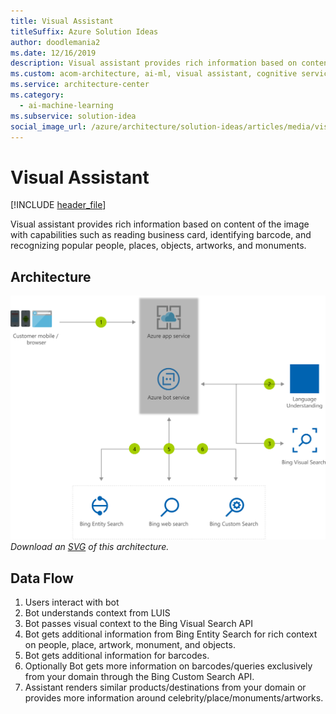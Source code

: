 ```yaml
---
title: Visual Assistant
titleSuffix: Azure Solution Ideas
author: doodlemania2
ms.date: 12/16/2019
description: Visual assistant provides rich information based on content of the image with capabilities such as reading business card, identifying barcode, and recognizing popular people, places, objects, artworks, and monuments.
ms.custom: acom-architecture, ai-ml, visual assistant, cognitive services, visual capabilities, visual assistant scenarios, interactive-diagram, 'https://azure.microsoft.com/solutions/architecture/visual-assistant/'
ms.service: architecture-center
ms.category:
  - ai-machine-learning
ms.subservice: solution-idea
social_image_url: /azure/architecture/solution-ideas/articles/media/visual-assistant.png
---
```


# Visual Assistant

[!INCLUDE [header_file](../../../includes/sol-idea-header.md)]

Visual assistant provides rich information based on content of the image with capabilities such as reading business card, identifying barcode, and recognizing popular people, places, objects, artworks, and monuments.

## Architecture

![Architecture diagram](../media/visual-assistant.png)
*Download an [SVG](../media/visual-assistant.svg) of this architecture.*

## Data Flow

1. Users interact with bot
1. Bot understands context from LUIS
1. Bot passes visual context to the Bing Visual Search API
1. Bot gets additional information from Bing Entity Search for rich context on people, place, artwork, monument, and objects.
1. Bot gets additional information for barcodes.
1. Optionally Bot gets more information on barcodes/queries exclusively from your domain through the Bing Custom Search API.
1. Assistant renders similar products/destinations from your domain or provides more information around celebrity/place/monuments/artworks.
